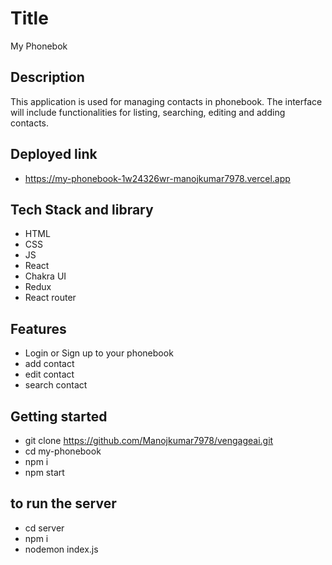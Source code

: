 # Title
My Phonebok

## Description
This application is used for managing contacts in phonebook. The interface will include functionalities for listing, searching, editing and adding contacts.

## Deployed link
- https://my-phonebook-1w24326wr-manojkumar7978.vercel.app

## Tech Stack and library
- HTML
- CSS
- JS
- React
- Chakra UI
- Redux
- React router

## Features
- Login or Sign up to your phonebook
- add contact 
- edit contact
- search contact

## Getting started
- git clone https://github.com/Manojkumar7978/vengageai.git
- cd my-phonebook
- npm i
- npm start

## to run the server
- cd server
- npm i
- nodemon index.js

